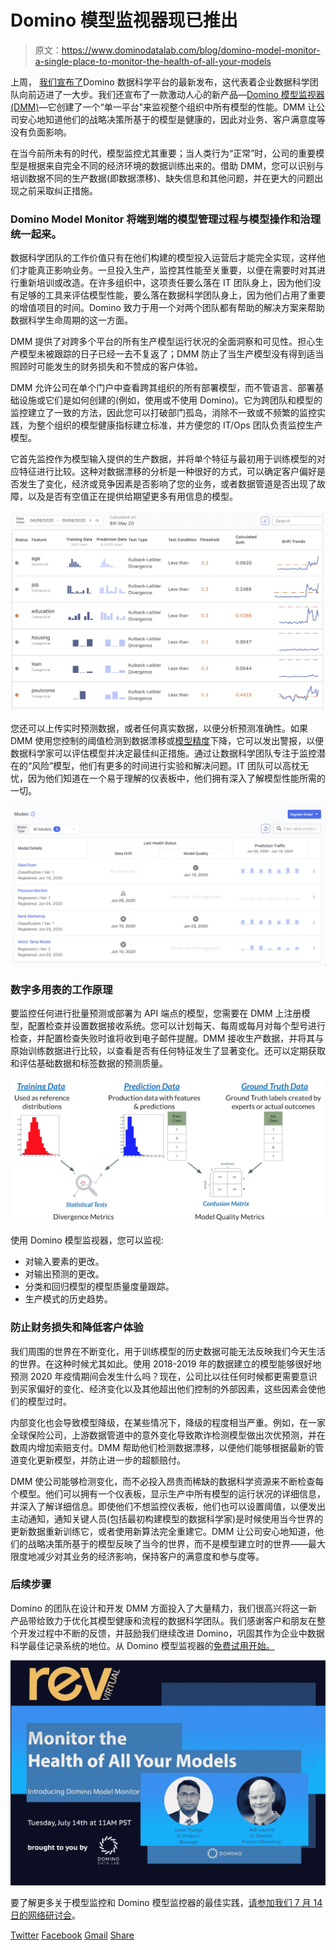 # Domino 模型监视器现已推出

> 原文：<https://www.dominodatalab.com/blog/domino-model-monitor-a-single-place-to-monitor-the-health-of-all-your-models>

上周， [我们宣布了](https://www.dominodatalab.com/news/domino-expands-leading-enterprise-data-science-platform-with-groundbreaking-new-technology-announces-43M-in-new-funding/)Domino 数据科学平台的最新发布，这代表着企业数据科学团队向前迈进了一大步。我们还宣布了一款激动人心的新产品—[Domino 模型监视器(DMM)](//www.dominodatalab.com/product/domino-model-monitor/)—它创建了一个“单一平台”来监视整个组织中所有模型的性能。DMM 让公司安心地知道他们的战略决策所基于的模型是健康的，因此对业务、客户满意度等没有负面影响。

在当今前所未有的时代，模型监控尤其重要；当人类行为“正常”时，公司的重要模型是根据来自完全不同的经济环境的数据训练出来的。借助 DMM，您可以识别与培训数据不同的生产数据(即数据漂移)、缺失信息和其他问题，并在更大的问题出现之前采取纠正措施。

### Domino Model Monitor 将端到端的模型管理过程与模型操作和治理统一起来。

数据科学团队的工作价值只有在他们构建的模型投入运营后才能完全实现，这样他们才能真正影响业务。一旦投入生产，监控其性能至关重要，以便在需要时对其进行重新培训或改造。在许多组织中，这项责任要么落在 IT 团队身上，因为他们没有足够的工具来评估模型性能，要么落在数据科学团队身上，因为他们占用了重要的增值项目的时间。Domino 致力于用一个对两个团队都有帮助的解决方案来帮助数据科学生命周期的这一方面。

DMM 提供了对跨多个平台的所有生产模型运行状况的全面洞察和可见性。担心生产模型未被跟踪的日子已经一去不复返了；DMM 防止了当生产模型没有得到适当照顾时可能发生的财务损失和不赞成的客户体验。

DMM 允许公司在单个门户中查看跨其组织的所有部署模型，而不管语言、部署基础设施或它们是如何创建的(例如，使用或不使用 Domino)。它为跨团队和模型的监控建立了一致的方法，因此您可以打破部门孤岛，消除不一致或不频繁的监控实践，为整个组织的模型健康指标建立标准，并方便您的 IT/Ops 团队负责监控生产模型。

它首先监控作为模型输入提供的生产数据，并将单个特征与最初用于训练模型的对应特征进行比较。这种对数据漂移的分析是一种很好的方式，可以确定客户偏好是否发生了变化，经济或竞争因素是否影响了您的业务，或者数据管道是否出现了故障，以及是否有空值正在提供给期望更多有用信息的模型。

![](img/031ffd055bbf30fb9cdc02faca01acd5.png)

您还可以上传实时预测数据，或者任何真实数据，以便分析预测准确性。如果 DMM 使用您控制的阈值检测到数据漂移或[模型精度](/blog/4-ways-to-maintain-model-accuracy-with-model-monitoring)下降，它可以发出警报，以便数据科学家可以评估模型并决定最佳纠正措施。通过让数据科学团队专注于监控潜在的“风险”模型，他们有更多的时间进行实验和解决问题。IT 团队可以高枕无忧，因为他们知道在一个易于理解的仪表板中，他们拥有深入了解模型性能所需的一切。

![](img/0f63c6acf8a83bf2fe4bad7bac945d0d.png)

### 数字多用表的工作原理

要监控任何进行批量预测或部署为 API 端点的模型，您需要在 DMM 上注册模型，配置检查并设置数据接收系统。您可以计划每天、每周或每月对每个型号进行检查，并配置检查失败时谁将收到电子邮件提醒。DMM 接收生产数据，并将其与原始训练数据进行比较，以查看是否有任何特征发生了显著变化。还可以定期获取和评估基础数据和标签数据的预测质量。

![](img/81fb176a341523aef12ae1462e1fa69a.png)

使用 Domino 模型监视器，您可以监视:

*   对输入要素的更改。
*   对输出预测的更改。
*   分类和回归模型的模型质量度量跟踪。
*   生产模式的历史趋势。

### 防止财务损失和降低客户体验

我们周围的世界在不断变化，用于训练模型的历史数据可能无法反映我们今天生活的世界。在这种时候尤其如此。使用 2018-2019 年的数据建立的模型能够很好地预测 2020 年疫情期间会发生什么吗？现在，公司比以往任何时候都更需要意识到买家偏好的变化、经济变化以及其他超出他们控制的外部因素，这些因素会使他们的模型过时。

内部变化也会导致模型降级，在某些情况下，降级的程度相当严重。例如，在一家全球保险公司，上游数据管道中的意外变化导致欺诈检测模型做出次优预测，并在数周内增加索赔支付。DMM 帮助他们检测数据漂移，以便他们能够根据最新的管道变化更新模型，并防止进一步的超额赔付。

DMM 使公司能够检测变化，而不必投入昂贵而稀缺的数据科学资源来不断检查每个模型。他们可以拥有一个仪表板，显示生产中所有模型的运行状况的详细信息，并深入了解详细信息。即使他们不想监控仪表板，他们也可以设置阈值，以便发出主动通知，通知关键人员(包括最初构建模型的数据科学家)是时候使用当今世界的更新数据重新训练它，或者使用新算法完全重建它。DMM 让公司安心地知道，他们的战略决策所基于的模型反映了当今的世界，而不是模型建立时的世界——最大限度地减少对其业务的经济影响，保持客户的满意度和参与度等。

### 后续步骤

Domino 的团队在设计和开发 DMM 方面投入了大量精力，我们很高兴将这一新产品带给致力于优化其模型健康和流程的数据科学团队。我们感谢客户和朋友在整个开发过程中不断的反馈，并鼓励我们继续改进 Domino，巩固其作为企业中数据科学最佳记录系统的地位。从 Domino 模型监视器的[免费试用开始。](https://go.dominodatalab.com/dmm-trial)

[![](img/054ef5e4f923cf42e81e07934a2300b7.png)](https://go.dominodatalab.com/dmm-monitor-the-health-of-all-your-models)

要了解更多关于模型监控和 Domino 模型监控器的最佳实践，[请参加我们 7 月 14 日的网络研讨会](https://go.dominodatalab.com/dmm-monitor-the-health-of-all-your-models)。

[Twitter](/#twitter) [Facebook](/#facebook) [Gmail](/#google_gmail) [Share](https://www.addtoany.com/share#url=https%3A%2F%2Fwww.dominodatalab.com%2Fblog%2Fdomino-model-monitor-a-single-place-to-monitor-the-health-of-all-your-models%2F&title=Domino%20Model%20Monitor%3A%20A%20Single%20Place%20to%20Monitor%20the%20Health%20of%20All%20Your%20Models)